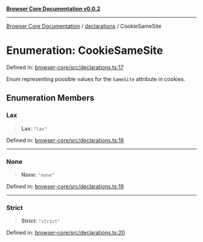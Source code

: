 [**Browser Core Documentation v0.0.2**](../../README.md)

***

[Browser Core Documentation](../../modules.md) / [declarations](../README.md) / CookieSameSite

# Enumeration: CookieSameSite

Defined in: [browser-core/src/declarations.ts:17](https://github.com/stonemjs/browser-core/blob/58b3a039142f6865ef6912ef058985d46f08d508/src/declarations.ts#L17)

Enum representing possible values for the `SameSite` attribute in cookies.

## Enumeration Members

### Lax

> **Lax**: `"lax"`

Defined in: [browser-core/src/declarations.ts:18](https://github.com/stonemjs/browser-core/blob/58b3a039142f6865ef6912ef058985d46f08d508/src/declarations.ts#L18)

***

### None

> **None**: `"none"`

Defined in: [browser-core/src/declarations.ts:19](https://github.com/stonemjs/browser-core/blob/58b3a039142f6865ef6912ef058985d46f08d508/src/declarations.ts#L19)

***

### Strict

> **Strict**: `"strict"`

Defined in: [browser-core/src/declarations.ts:20](https://github.com/stonemjs/browser-core/blob/58b3a039142f6865ef6912ef058985d46f08d508/src/declarations.ts#L20)
